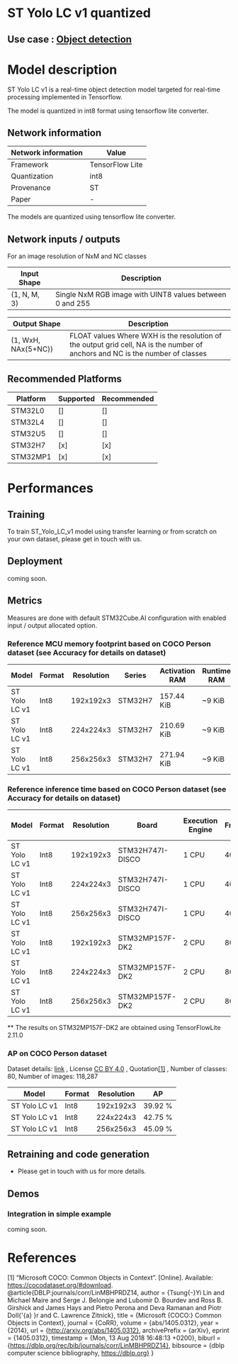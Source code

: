 # ST Yolo LC v1 quantized

## **Use case** : [Object detection](../../../object_detection/README.md)

# Model description


ST Yolo LC v1 is a real-time object detection model targeted for real-time processing implemented in Tensorflow.

The model is quantized in int8 format using tensorflow lite converter.

## Network information


| Network information     |  Value          |
|-------------------------|-----------------|
|  Framework              | TensorFlow Lite |
|  Quantization           | int8            |
|  Provenance             | ST |
|  Paper                  | - |

The models are quantized using tensorflow lite converter.


## Network inputs / outputs


For an image resolution of NxM and NC classes

| Input Shape | Description |
| ----- | ----------- |
| (1, N, M, 3) | Single NxM RGB image with UINT8 values between 0 and 255 |

| Output Shape | Description |
| ----- | ----------- |
| (1, WxH, NAx(5+NC)) | FLOAT values Where WXH is the resolution of the output grid cell, NA is the number of anchors and NC is the number of classes|


## Recommended Platforms


| Platform | Supported | Recommended |
|----------|-----------|-------------|
| STM32L0  | []        | []          |
| STM32L4  | []        | []          |
| STM32U5  | []        | []          |
| STM32H7  | [x]       | [x]         |
| STM32MP1 | [x]       | [x]          |


# Performances
## Training


To train ST_Yolo_LC_v1 model using transfer learning or from scratch on your own dataset, please get in touch with us.


## Deployment


coming soon.


## Metrics


Measures are done with default STM32Cube.AI configuration with enabled input / output allocated option.


### Reference MCU memory footprint based on COCO Person dataset (see Accuracy for details on dataset)


| Model             | Format | Resolution | Series  | Activation RAM | Runtime RAM | Weights Flash | Code Flash | Total RAM   | Total Flash | STM32Cube.AI version  |
|-------------------|--------|------------|---------|----------------|-------------|---------------|------------|-------------|-------------|-----------------------|
| ST Yolo LC v1 | Int8   | 192x192x3    | STM32H7 | 157.44 KiB     | ~9 KiB      | 276.73 KiB    | ~55 KiB       | ~167 KiB   | ~332 KiB  | 7.3.0                 |
| ST Yolo LC v1 | Int8   | 224x224x3    | STM32H7 | 210.69 KiB     | ~9 KiB       | 276.73 KiB    | ~55 KiB    | ~220 KiB   | ~332 KiB  | 7.3.0                 |
| ST Yolo LC v1 | Int8   | 256x256x3   | STM32H7 | 271.94 KiB     | ~9 KiB       | 276.73 KiB    | ~55 KiB    | ~281 KiB   | ~332 KiB  | 7.3.0                 |


### Reference inference time based on COCO Person dataset (see Accuracy for details on dataset)


| Model             | Format | Resolution | Board            | Execution Engine | Frequency   | Inference time (ms) | STM32Cube.AI version  |
|-------------------|--------|------------|------------------|------------------|-------------|---------------------|-----------------------|
| ST Yolo LC v1     | Int8   | 192x192x3    | STM32H747I-DISCO | 1 CPU            | 400 MHz     | 192.8 ms            | 7.3.0                 |
| ST Yolo LC v1     | Int8   | 224x224x3    | STM32H747I-DISCO | 1 CPU            | 400 MHz     | 263.1 ms            | 7.3.0                 |
| ST Yolo LC v1     | Int8   | 256x256x3    | STM32H747I-DISCO | 1 CPU            | 400 MHz     | 343.4 ms            | 7.3.0                 |
| ST Yolo LC v1     | Int8   | 192x192x3    | STM32MP157F-DK2  | 2 CPU            | 800 MHz     | 50.9 ms **          | 7.3.0                 |
| ST Yolo LC v1     | Int8   | 224x224x3    | STM32MP157F-DK2  | 2 CPU            | 800 MHz     | 69.7 ms **          | 7.3.0                 |
| ST Yolo LC v1     | Int8   | 256x256x3    | STM32MP157F-DK2  | 2 CPU            | 800 MHz     | 88.1 ms **          | 7.3.0                 |

** The results on STM32MP157F-DK2 are obtained using TensorFlowLite 2.11.0

### AP on COCO Person dataset


Dataset details: [link](https://cocodataset.org/#download) , License [CC BY 4.0](https://creativecommons.org/licenses/by/4.0/legalcode) , Quotation[[1]](#1) , Number of classes: 80, Number of images: 118,287

| Model | Format | Resolution |       AP       |
|-------|--------|------------|----------------|
| ST Yolo LC v1 | Int8 | 192x192x3   | 39.92 % |
| ST Yolo LC v1 | Int8 | 224x224x3   | 42.75 % |
| ST Yolo LC v1 | Int8 | 256x256x3   | 45.09 % |


## Retraining and code generation


- Please get in touch with us for more details.


## Demos
### Integration in simple example


coming soon.


# References


<a id="1">[1]</a>
“Microsoft COCO: Common Objects in Context”. [Online]. Available: https://cocodataset.org/#download.
@article{DBLP:journals/corr/LinMBHPRDZ14,
  author    = {Tsung{-}Yi Lin and
               Michael Maire and
               Serge J. Belongie and
               Lubomir D. Bourdev and
               Ross B. Girshick and
               James Hays and
               Pietro Perona and
               Deva Ramanan and
               Piotr Doll{'{a} }r and
               C. Lawrence Zitnick},
  title     = {Microsoft {COCO:} Common Objects in Context},
  journal   = {CoRR},
  volume    = {abs/1405.0312},
  year      = {2014},
  url       = {http://arxiv.org/abs/1405.0312},
  archivePrefix = {arXiv},
  eprint    = {1405.0312},
  timestamp = {Mon, 13 Aug 2018 16:48:13 +0200},
  biburl    = {https://dblp.org/rec/bib/journals/corr/LinMBHPRDZ14},
  bibsource = {dblp computer science bibliography, https://dblp.org}
}
